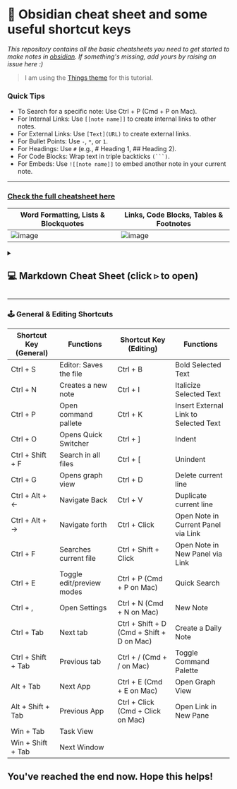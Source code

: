 # 🔮 Obsidian cheat sheet and some useful shortcut keys 
*This repository contains all the basic cheatsheets you need to get started to make notes in [obsidian](https://obsidian.md/). If something's missing, add yours by raising an issue here :)*

> I am using the [Things theme](https://github.com/colineckert/obsidian-things) for this tutorial.
### Quick Tips
- To Search for a specific note: Use Ctrl + P (Cmd + P on Mac).
- For Internal Links: Use `[[note name]]` to create internal links to other notes.
- For External Links: Use `[Text](URL)` to create external links.
- For Bullet Points: Use `-`, `*`, or `1`.
- For Headings: Use `#` (e.g., # Heading 1, ## Heading 2).
- For Code Blocks: Wrap text in triple backticks `(```)`.
- For Embeds: Use `![[note name]]` to embed another note in your current note.

---

### [Check the full cheatsheet here](https://github.com/ieshreya/Obsidian-Cheat-Sheet/blob/main/cheatsheet.md)

Word Formatting, Lists & Blockquotes  | Links, Code Blocks, Tables & Footnotes |
| - | - |
![image](https://github.com/user-attachments/assets/3127cf70-2e9b-4e51-b004-c31c7d59b007)         |          ![image](https://github.com/user-attachments/assets/9e8d23cb-465e-4e96-9df3-ed3aa9a64174)



<details>

<summary><h2>💻 Markdown Cheat Sheet (click ▹ to open) </h2></summary> 


<em><strong>Quick Overview</em></strong> 
  
  ``` 
# Heading 1

## Heading 2

--- Spacer  

- Bullet Points

- [x] Checklist

**Bold**

*Italic*

***Italic Bold***

==Highlights==

```Coding Blocks```

[[Links]](Sources)

> Quotes/ Blockquotes

Table Cell A  |  Table Cell B
----          |          ----

```
<em><strong>✨ Detailed Cheat Sheet </em></strong>

 # Heading 1
 
```# Heading 1 ```

---

## Heading 2

```## Heading 2 ```

---

**Line Break**

``` ---  ```

---

- Bullet Points

``` - Bullet  ```

---

- [X] Checklist

``` - [x] list  ```

---

**Bold**

``` **text**  ```

---

*Italic*

```  *text* ```

---

***Italic Bold***

``` ***text***  ```

---

**==Highlights==**

``` ==this text is highlighted==```

---

**```Coding Blocks```**

``` By putting 3 (`) signs before and after the code.  ```

---

**[[Links]]**

``` [[link]](sources)  ```

---

> Quotes/ Blockquotes

``` > this is a quote.  ```

---

Table Cell A  |  Table Cell B
----          |          ----


```
Table Cell A  |  Table Cell B
----          |          ----
```

</details>

---


### 🕹️ General & Editing Shortcuts

| Shortcut Key (General) | Functions | Shortcut Key (Editing) | Functions |
|---|---|---|---|
| Ctrl + S | Editor: Saves the file | Ctrl + B | Bold Selected Text |
| Ctrl + N | Creates a new note | Ctrl + I | Italicize Selected Text |
| Ctrl + P | Open command pallete | Ctrl + K | Insert External Link to Selected Text |
| Ctrl + O | Opens Quick Switcher | Ctrl + ] | Indent |
| Ctrl + Shift + F | Search in all files | Ctrl + [ | Unindent |
| Ctrl + G | Opens graph view | Ctrl + D | Delete current line |
| Ctrl + Alt + ← | Navigate Back | Ctrl + V | Duplicate current line |
| Ctrl + Alt + → | Navigate forth | Ctrl + Click | Open Note in Current Panel via Link |
| Ctrl + F | Searches current file | Ctrl + Shift + Click | Open Note in New Panel via Link |
| Ctrl + E | Toggle edit/preview modes | Ctrl + P (Cmd + P on Mac) | Quick Search |
| Ctrl + , | Open Settings | Ctrl + N (Cmd + N on Mac) | New Note |
| Ctrl + Tab | Next tab | Ctrl + Shift + D (Cmd + Shift + D on Mac) | Create a Daily Note |
| Ctrl + Shift + Tab | Previous tab | Ctrl + / (Cmd + / on Mac) | Toggle Command Palette |
| Alt + Tab | Next App | Ctrl + E (Cmd + E on Mac) | Open Graph View |
| Alt + Shift + Tab | Previous App | Ctrl + Click (Cmd + Click on Mac) | Open Link in New Pane |
| Win + Tab | Task View | | |
| Win + Shift + Tab | Next Window | | |



## You've reached the end now. Hope this helps!

 
